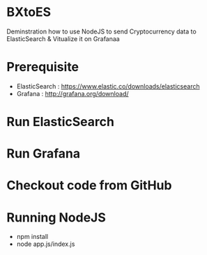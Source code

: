# BXtoES

Deminstration how to use NodeJS to send Cryptocurrency data to ElasticSearch & Vitualize it on Grafanaa

# Prerequisite

- ElasticSearch : https://www.elastic.co/downloads/elasticsearch
- Grafana 	: http://grafana.org/download/

# Run ElasticSearch

# Run Grafana

# Checkout code from GitHub

# Running NodeJS
- npm install
- node app.js/index.js
